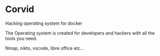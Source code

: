# Corvid
Hacking operating system for docker

The Operating system is created for developers and hackers with all the tools you need.

Nmap, nikto, vscode, libre office etc...
